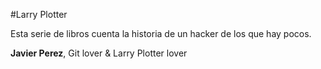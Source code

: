 #Larry Plotter

Esta serie de libros cuenta la historia de un hacker de los que hay 
pocos.

**Javier Perez**, Git lover & Larry Plotter lover
